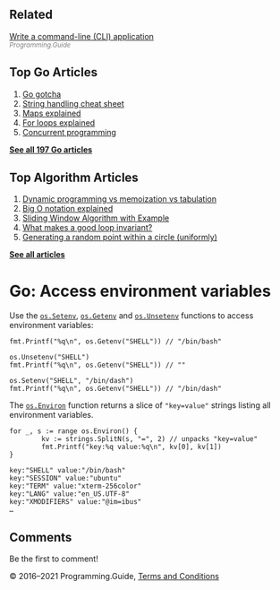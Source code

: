 <span class="underline"></span>

<span class="underline"></span>

## Related

[Write a command-line (CLI) application](write-command-line-application.html)  
<span style="color: grey; font-style: italic; font-size: smaller">Programming.Guide</span>

## Top Go Articles

1.  [Go gotcha](go-gotcha.html)
2.  [String handling cheat sheet](string-functions-reference-cheat-sheet.html)
3.  [Maps explained](maps-explained.html)
4.  [For loops explained](for-loop.html)
5.  [Concurrent programming](go-concurrency-tutorial.html)

[**See all 197 Go articles**](index.html)

<span class="underline"></span>

## Top Algorithm Articles

1.  [Dynamic programming vs memoization vs tabulation](../dynamic-programming-vs-memoization-vs-tabulation.html)
2.  [Big O notation explained](../big-o-notation-explained.html)
3.  [Sliding Window Algorithm with Example](../sliding-window-example.html)
4.  [What makes a good loop invariant?](../what-makes-a-good-loop-invariant.html)
5.  [Generating a random point within a circle (uniformly)](../random-point-within-circle.html)

[**See all articles**](../index.html)

# Go: Access environment variables

Use the [`os.Setenv`](https://golang.org/pkg/os/#Setenv), [`os.Getenv`](https://golang.org/pkg/os/#Getenv) and [`os.Unsetenv`](https://golang.org/pkg/os/#Unsetenv) functions to access environment variables:

    fmt.Printf("%q\n", os.Getenv("SHELL")) // "/bin/bash"

    os.Unsetenv("SHELL")
    fmt.Printf("%q\n", os.Getenv("SHELL")) // ""

    os.Setenv("SHELL", "/bin/dash")
    fmt.Printf("%q\n", os.Getenv("SHELL")) // "/bin/dash"

The [`os.Environ`](https://golang.org/pkg/os/#Environ) function returns a slice of `"key=value"` strings listing all environment variables.

    for _, s := range os.Environ() {
            kv := strings.SplitN(s, "=", 2) // unpacks "key=value"
            fmt.Printf("key:%q value:%q\n", kv[0], kv[1])
    }

    key:"SHELL" value:"/bin/bash"
    key:"SESSION" value:"ubuntu"
    key:"TERM" value:"xterm-256color"
    key:"LANG" value:"en_US.UTF-8"
    key:"XMODIFIERS" value:"@im=ibus"
    …

## Comments

Be the first to comment!

© 2016–2021 Programming.Guide, [Terms and Conditions](../terms-and-conditions.html)
